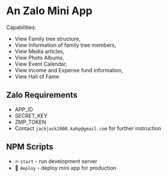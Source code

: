 # An Zalo Mini App
Capabilities: 
* View Family tree structure, 
* View Information of family tree members, 
* View Media articles, 
* View Photo Albums, 
* View Event Calendar, 
* View Income and Expense fund information, 
* View Hall of Fame

## Zalo Requirements
* APP_ID
* SECRET_KEY
* ZMP_TOKEN
* Contact ```jackjack2000.kahp@gmail.com``` for further instruction

## NPM Scripts

* 🔥 `start` - run development server
* 🙏 `deploy` - deploy mini app for production
